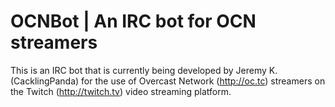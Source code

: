 # OCNBot | An IRC bot for OCN streamers

This is an IRC bot that is currently being developed by Jeremy K. (CacklingPanda) for the use of Overcast Network (http://oc.tc) streamers on the Twitch (http://twitch.tv) video streaming platform.
